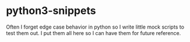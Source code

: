 # python3-snippets

Often I forget edge case behavior in python so I write little
mock scripts to test them out. I put them all here so I can have
them for future reference.
